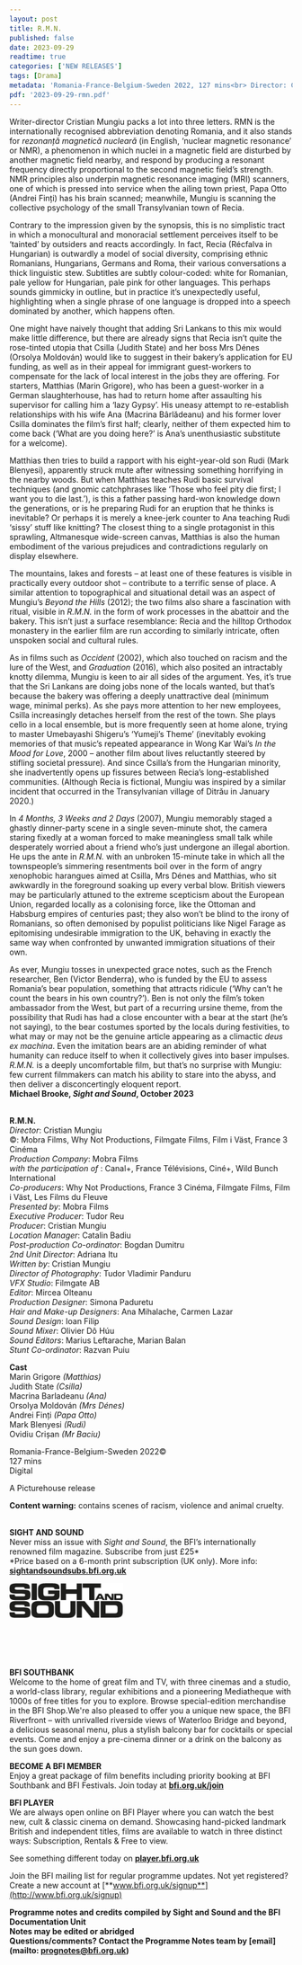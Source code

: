 ```yaml
---
layout: post
title: R.M.N.
published: false
date: 2023-09-29
readtime: true
categories: ['NEW RELEASES']
tags: [Drama]
metadata: 'Romania-France-Belgium-Sweden 2022, 127 mins<br> Director: Cristian Mungiu'
pdf: '2023-09-29-rmn.pdf'
---
```


Writer-director Cristian Mungiu packs a lot into three letters. RMN is the internationally recognised abbreviation denoting Romania, and it also stands for _rezonanță magnetică nucleară_ (in English, ‘nuclear magnetic resonance’ or NMR), a phenomenon in which nuclei in a magnetic field are disturbed by another magnetic field nearby, and respond by producing a resonant frequency directly proportional to the second magnetic field’s strength. NMR principles also underpin magnetic resonance imaging (MRI) scanners, one of which is pressed into service when the ailing town priest, Papa Otto (Andrei Finți) has his brain scanned; meanwhile, Mungiu is scanning the collective psychology of the small Transylvanian town of Recia.

Contrary to the impression given by the synopsis, this is no simplistic tract in which a monocultural and monoracial settlement perceives itself to be ‘tainted’ by outsiders and reacts accordingly. In fact, Recia (Récfalva in Hungarian) is outwardly a model of social diversity, comprising ethnic Romanians, Hungarians, Germans and Roma, their various conversations a thick linguistic stew. Subtitles are subtly colour-coded: white for Romanian, pale yellow for Hungarian, pale pink for other languages. This perhaps sounds gimmicky in outline, but in practice it’s unexpectedly useful, highlighting when a single phrase of one language is dropped into a speech dominated by another, which happens often.

One might have naively thought that adding Sri Lankans to this mix would make little difference, but there are already signs that Recia isn’t quite the rose-tinted utopia that Csilla (Judith State) and her boss Mrs Dénes (Orsolya Moldován) would like to suggest in their bakery’s application for EU funding, as well as in their appeal for immigrant guest-workers to compensate for the lack of local interest in the jobs they are offering. For starters, Matthias (Marin Grigore), who has been a guest-worker in a German slaughterhouse, has had to return home after assaulting his supervisor for calling him a ‘lazy Gypsy’. His uneasy attempt to re-establish relationships with his wife Ana (Macrina Bârlădeanu) and his former lover Csilla dominates the film’s first half; clearly, neither of them expected him to come back (‘What are you doing here?’ is Ana’s unenthusiastic substitute for a welcome).

Matthias then tries to build a rapport with his eight-year-old son Rudi (Mark Blenyesi), apparently struck mute after witnessing something horrifying in the nearby woods. But when Matthias teaches Rudi basic survival techniques (and gnomic catchphrases like ‘Those who feel pity die first; I want you to die last.’), is this a father passing hard-won knowledge down the generations, or is he preparing Rudi for an eruption that he thinks is inevitable? Or perhaps it is merely a knee-jerk counter to Ana teaching Rudi ‘sissy’ stuff like knitting? The closest thing to a single protagonist in this sprawling, Altmanesque wide-screen canvas, Matthias is also the human embodiment of the various prejudices and contradictions regularly on display elsewhere.

The mountains, lakes and forests – at least one of these features is visible in practically every outdoor shot – contribute to a terrific sense of place. A similar attention to topographical and situational detail was an aspect of Mungiu’s _Beyond the Hills_ (2012); the two films also share a fascination with ritual, visible in _R.M.N._ in the form of work processes in the abattoir and the bakery. This isn’t just a surface resemblance: Recia and the hilltop Orthodox monastery in the earlier film are run according to similarly intricate, often unspoken social and cultural rules.

As in films such as _Occident_ (2002), which also touched on racism and the lure of the West, and _Graduation_ (2016), which also posited an intractably knotty dilemma, Mungiu is keen to air all sides of the argument. Yes, it’s true that the Sri Lankans are doing jobs none of the locals wanted, but that’s because the bakery was offering a deeply unattractive deal (minimum wage, minimal perks). As she pays more attention to her new employees, Csilla increasingly detaches herself from the rest of the town. She plays cello in a local ensemble, but is more frequently seen at home alone, trying to master Umebayashi Shigeru’s ‘Yumeji’s Theme’ (inevitably evoking memories of that music’s repeated appearance in Wong Kar Wai’s _In the Mood for Love_, 2000 – another film about lives reluctantly steered by stifling societal pressure). And since Csilla’s from the Hungarian minority, she inadvertently opens up fissures between Recia’s long-established communities. (Although Recia is fictional, Mungiu was inspired by a similar incident that occurred in the Transylvanian village of Ditrău in January 2020.)

In _4 Months, 3 Weeks and 2 Days_ (2007), Mungiu memorably staged a ghastly dinner-party scene in a single seven-minute shot, the camera staring fixedly at a woman forced to make meaningless small talk while desperately worried about a friend who’s just undergone an illegal abortion. He ups the ante in _R.M.N._ with an unbroken 15-minute take in which all the townspeople’s simmering resentments boil over in the form of angry xenophobic harangues aimed at Csilla, Mrs Dénes and Matthias, who sit awkwardly in the foreground soaking up every verbal blow. British viewers may be particularly attuned to the extreme scepticism about the European Union, regarded locally as a colonising force, like the Ottoman and Habsburg empires of centuries past; they also won’t be blind to the irony of Romanians, so often demonised by populist politicians like Nigel Farage as epitomising undesirable immigration to the UK, behaving in exactly the same way when confronted by unwanted immigration situations of their own.

As ever, Mungiu tosses in unexpected grace notes, such as the French researcher, Ben (Victor Benderra), who is funded by the EU to assess Romania’s bear population, something that attracts ridicule (‘Why can’t he count the bears in his own country?’). Ben is not only the film’s token ambassador from the West, but part of a recurring ursine theme, from the possibility that Rudi has had a close encounter with a bear at the start (he’s not saying), to the bear costumes sported by the locals during festivities, to what may or may not be the genuine article appearing as a climactic _deus ex machina_. Even the imitation bears are an abiding reminder of what humanity can reduce itself to when it collectively gives into baser impulses. _R.M.N._ is a deeply uncomfortable film, but that’s no surprise with Mungiu: few current filmmakers can match his ability to stare into the abyss, and then deliver a disconcertingly eloquent report.  
**Michael Brooke, _Sight and Sound_, October 2023**
<br><br>

**R.M.N.**  
_Director_: Cristian Mungiu  
©: Mobra Films, Why Not Productions,  Filmgate Films, Film i Väst, France 3 Cinéma  
_Production Company_: Mobra Films  
_with the participation of_ : Canal+,  France Télévisions, Ciné+, Wild Bunch International  
_Co-producers_: Why Not Productions,  France 3 Cinéma, Filmgate Films, Film i Väst,  Les Films du Fleuve  
_Presented by_: Mobra Films  
_Executive Producer_: Tudor Reu  
_Producer_: Cristian Mungiu  
_Location Manager_: Catalin Badiu  
_Post-production Co-ordinator_: Bogdan Dumitru  
_2nd Unit Director_: Adriana Itu  
_Written by_: Cristian Mungiu  
_Director of Photography_: Tudor Vladimir Panduru  
_VFX Studio_: Filmgate AB  
_Editor_: Mircea Olteanu  
_Production Designer_: Simona Paduretu  
_Hair and Make-up Designers_: Ana Mihalache, Carmen Lazar  
_Sound Design_: Ioan Filip  
_Sound Mixer_: Olivier Dô Húu  
_Sound Editors_: Marius Leftarache, Marian Balan  
_Stunt Co-ordinator_: Razvan Puiu

**Cast**  
Marin Grigore _(Matthias)_  
Judith State _(Csilla)_  
Macrina Barladeanu _(Ana)_  
Orsolya Moldován _(Mrs Dénes)_  
Andrei Finți _(Papa Otto)_  
Mark Blenyesi _(Rudi)_  
Ovidiu Crișan _(Mr Baciu)_

Romania-France-Belgium-Sweden 2022©  
127 mins  
Digital

A Picturehouse release

**Content warning:** contains scenes of racism, violence and animal cruelty.
<br><br>

**SIGHT AND SOUND**<br>
Never miss an issue with _Sight and Sound_, the BFI’s internationally renowned film magazine. Subscribe from just £25*<br>
*Price based on a 6-month print subscription (UK only). More info: [**sightandsoundsubs.bfi.org.uk**](https://sightandsoundsubs.bfi.org.uk/subscribe)

<img style="float: left;" src="/img/sight-and-sound.jpg" width="40%" height="40%"><br><br><br><br><br><br><br><br>

**BFI SOUTHBANK**  
Welcome to the home of great film and TV, with three cinemas and a studio, a world-class library, regular exhibitions and a pioneering Mediatheque with 1000s of free titles for you to explore. Browse special-edition merchandise in the BFI Shop.We&#39;re also pleased to offer you a unique new space, the BFI Riverfront – with unrivalled riverside views of Waterloo Bridge and beyond, a delicious seasonal menu, plus a stylish balcony bar for cocktails or special events. Come and enjoy a pre-cinema dinner or a drink on the balcony as the sun goes down.  

**BECOME A BFI MEMBER**  
Enjoy a great package of film benefits including priority booking at BFI Southbank and BFI Festivals. Join today at [**bfi.org.uk/join**](http://www.bfi.org.uk/join)  

**BFI PLAYER**  
 We are always open online on BFI Player where you can watch the best new, cult &amp; classic cinema on demand. Showcasing hand-picked landmark British and independent titles, films are available to watch in three distinct ways: Subscription, Rentals &amp; Free to view.  

See something different today on [**player.bfi.org.uk**](https://player.bfi.org.uk)  

Join the BFI mailing list for regular programme updates. Not yet registered? Create a new account at [**www.bfi.org.uk/signup**](http://www.bfi.org.uk/signup)

**Programme notes and credits compiled by Sight and Sound and the BFI Documentation Unit  
Notes may be edited or abridged  
Questions/comments? Contact the Programme Notes team by [email](mailto: prognotes@bfi.org.uk)**

<!--stackedit_data:
eyJoaXN0b3J5IjpbMTA0NzA2Njk4Ml19
-->
